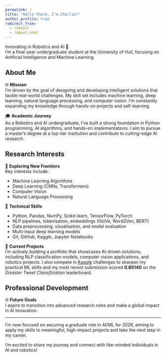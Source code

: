 ```yaml
---
permalink: /
title: "Hello there, I’m Charlie!"
author_profile: true
redirect_from: 
  - /about/
  - /about.html
---
```


Innovating in Robotics and AI 🤖  
I’m a final-year undergraduate student at the University of Hull, focusing on Artificial Intelligence and Machine Learning.

## About Me

🌐 **Mission**  
I’m driven by the goal of designing and developing intelligent solutions that tackle real-world challenges. My skill set includes machine learning, deep learning, natural language processing, and computer vision. I’m constantly expanding my knowledge through hands-on projects and self-learning.

🎓 **Academic Journey**  
As a Robotics and AI undergraduate, I’ve built a strong foundation in Python programming, AI algorithms, and hands-on implementations. I aim to pursue a master’s degree at a top-tier institution and contribute to cutting-edge AI research.
## Research Interests

🧬 **Exploring New Frontiers**  
Key interests include:
- Machine Learning Algorithms
- Deep Learning (CNNs, Transformers)
- Computer Vision
- Natural Language Processing

🧰 **Technical Skills**  
- Python, Pandas, NumPy, Scikit-learn, TensorFlow, PyTorch  
- NLP pipelines, tokenisation, embeddings (GloVe, Word2Vec, BERT)  
- Data preprocessing, visualisation, and model evaluation  
- Multi-input deep learning models  
- Git, GitHub, Kaggle, Jupyter Notebooks  


🔧 **Current Projects**  
I’m actively building a portfolio that showcases AI-driven solutions, including NLP classification models, computer vision applications, and robotics projects. I also compete in [Kaggle](https://www.kaggle.com) challenges to sharpen my practical ML skills and my most recent submission scored **0.80140** on the *Disaster Tweet Classification* leaderboard.

## Professional Development

🌐 **Future Goals**  
I aspire to transition into advanced research roles and make a global impact in AI innovation.

---

I’m now focused on securing a graduate role in AI/ML for 2026, aiming to apply my skills to meaningful, high-impact projects and take the next step in my career.

I’m excited to share my journey and connect with like-minded individuals in AI and robotics!
